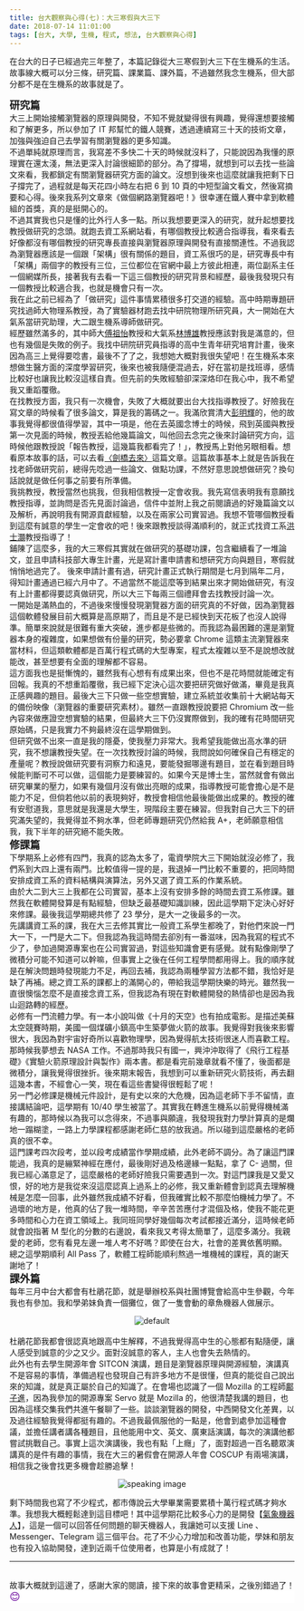 ```yaml
---
title: 台大觀察與心得(七)：大三寒假與大三下
date: 2018-07-14 11:01:00
tags: [台大, 大學, 生機, 程式, 想法, 台大觀察與心得]
---
```


&#x5728;&#x53F0;&#x5927;&#x7684;&#x65E5;&#x5B50;&#x5DF2;&#x7D93;&#x904E;&#x5B8C;&#x4E09;&#x5E74;&#x6574;&#x4E86;&#xFF0C;&#x672C;&#x7BC7;&#x8A18;&#x9304;&#x5F9E;&#x5927;&#x4E09;&#x5BD2;&#x5047;&#x5230;&#x5927;&#x4E09;&#x4E0B;&#x5728;&#x751F;&#x6A5F;&#x7CFB;&#x7684;&#x751F;&#x6D3B;&#x3002;&#x6545;&#x4E8B;&#x7DDA;&#x5927;&#x6982;&#x53EF;&#x4EE5;&#x5206;&#x4E09;&#x689D;&#xFF0C;&#x7814;&#x7A76;&#x7BC7;&#x3001;&#x8AB2;&#x696D;&#x7BC7;&#x3001;&#x8AB2;&#x5916;&#x7BC7;&#xFF0C;&#x4E0D;&#x904E;&#x96D6;&#x7136;&#x6211;&#x5FF5;&#x751F;&#x6A5F;&#x7CFB;&#xFF0C;&#x4F46;&#x5927;&#x90E8;&#x5206;&#x90FD;&#x4E0D;&#x662F;&#x5728;&#x751F;&#x6A5F;&#x7CFB;&#x7684;&#x6545;&#x4E8B;&#x5C31;&#x662F;&#x4E86;&#x3002;
<!-- more --> 
<a name="more"></a>
<span style="font-size: large;"><b>&#x7814;&#x7A76;&#x7BC7;</b></span><br>
&#x5927;&#x4E09;&#x4E0A;&#x958B;&#x59CB;&#x63A5;&#x89F8;&#x700F;&#x89BD;&#x5668;&#x7684;&#x539F;&#x7406;&#x8207;&#x958B;&#x767C;&#xFF0C;&#x4E0D;&#x77E5;&#x4E0D;&#x89BA;&#x5C31;&#x8B8A;&#x5F97;&#x5F88;&#x6709;&#x8208;&#x8DA3;&#xFF0C;&#x89BA;&#x5F97;&#x9084;&#x60F3;&#x8981;&#x63A5;&#x89F8;&#x548C;&#x4E86;&#x89E3;&#x66F4;&#x591A;&#xFF0C;&#x6240;&#x4EE5;&#x53C3;&#x52A0;&#x4E86; IT &#x90A6;&#x5E6B;&#x5FD9;&#x7684;&#x9435;&#x4EBA;&#x7AF6;&#x8CFD;&#xFF0C;&#x900F;&#x904E;&#x9023;&#x7E8C;&#x5BEB;&#x4E09;&#x5341;&#x5929;&#x7684;&#x6280;&#x8853;&#x6587;&#x7AE0;&#xFF0C;&#x52A0;&#x5F37;&#x8207;&#x5F37;&#x8FEB;&#x81EA;&#x5DF1;&#x53BB;&#x5B78;&#x7FD2;&#x6709;&#x95DC;&#x700F;&#x89BD;&#x5668;&#x7684;&#x66F4;&#x591A;&#x77E5;&#x8B58;&#x3002;<br>
&#x4E0D;&#x904E;&#x55AE;&#x7D14;&#x5C31;&#x539F;&#x7406;&#x800C;&#x8A00;&#xFF0C;&#x6211;&#x5BEB;&#x5DEE;&#x4E0D;&#x591A;&#x5FEB;&#x4E8C;&#x5341;&#x5929;&#x7684;&#x6642;&#x5019;&#x5C31;&#x6C92;&#x6599;&#x4E86;&#xFF0C;&#x53EA;&#x80FD;&#x8AAA;&#x56E0;&#x70BA;&#x6211;&#x61C2;&#x7684;&#x539F;&#x7406;&#x5BE6;&#x5728;&#x9084;&#x592A;&#x6DFA;&#xFF0C;&#x7121;&#x6CD5;&#x66F4;&#x6DF1;&#x5165;&#x8A0E;&#x8AD6;&#x5F88;&#x7D30;&#x7BC0;&#x7684;&#x90E8;&#x5206;&#x3002;&#x70BA;&#x4E86;&#x6490;&#x5834;&#xFF0C;&#x5C31;&#x60F3;&#x5230;&#x53EF;&#x4EE5;&#x53BB;&#x627E;&#x4E00;&#x4E9B;&#x8AD6;&#x6587;&#x4F86;&#x770B;&#xFF0C;&#x6211;&#x90FD;&#x9396;&#x5B9A;&#x6709;&#x95DC;&#x700F;&#x89BD;&#x5668;&#x7814;&#x7A76;&#x65B9;&#x9762;&#x7684;&#x8AD6;&#x6587;&#x3002;&#x6C92;&#x60F3;&#x5230;&#x5F8C;&#x4F86;&#x4E5F;&#x9019;&#x9EBC;&#x5C31;&#x8B93;&#x6211;&#x628A;&#x5269;&#x4E0B;&#x65E5;&#x5B50;&#x6490;&#x5B8C;&#x4E86;&#xFF0C;&#x904E;&#x7A0B;&#x5C31;&#x662F;&#x6BCF;&#x5929;&#x82B1;&#x56DB;&#x5C0F;&#x6642;&#x5DE6;&#x53F3;&#x628A; 6 &#x5230; 10 &#x9801;&#x7684;&#x4E2D;&#x77ED;&#x578B;&#x8AD6;&#x6587;&#x770B;&#x6587;&#xFF0C;&#x7136;&#x5F8C;&#x5BEB;&#x6458;&#x8981;&#x548C;&#x5FC3;&#x5F97;&#x3002;&#x5F8C;&#x4F86;&#x6211;&#x7CFB;&#x5217;&#x6587;&#x7AE0;&#x4F86;&#x300A;&#x505A;&#x500B;&#x7DB2;&#x8DEF;&#x700F;&#x89BD;&#x5668;&#x5427;&#xFF01;&#x300B;&#x5F88;&#x5E78;&#x904B;&#x5728;&#x9435;&#x4EBA;&#x8CFD;&#x4E2D;&#x62FF;&#x5230;&#x8EDF;&#x9AD4;&#x7D44;&#x7684;&#x9996;&#x734E;&#xFF0C;&#x771F;&#x7684;&#x662F;&#x633A;&#x958B;&#x5FC3;&#x7684;&#x3002;<br>
&#x4E0D;&#x904E;&#x5176;&#x5BE6;&#x6211;&#x4E5F;&#x53EA;&#x662F;&#x61C2;&#x7684;&#x6BD4;&#x5916;&#x884C;&#x4EBA;&#x591A;&#x4E00;&#x9EDE;&#x3002;&#x6240;&#x4EE5;&#x6211;&#x60F3;&#x8981;&#x66F4;&#x6DF1;&#x5165;&#x7684;&#x7814;&#x7A76;&#xFF0C;&#x5C31;&#x5347;&#x8D77;&#x60F3;&#x8981;&#x627E;&#x6559;&#x6388;&#x505A;&#x7814;&#x7A76;&#x7684;&#x5FF5;&#x982D;&#x3002;&#x5C31;&#x8DD1;&#x53BB;&#x8CC7;&#x5DE5;&#x7CFB;&#x7DB2;&#x7AD9;&#x770B;&#xFF0C;&#x6709;&#x54EA;&#x500B;&#x6559;&#x6388;&#x6BD4;&#x8F03;&#x9069;&#x5408;&#x6307;&#x5C0E;&#x6211;&#xFF0C;&#x770B;&#x4F86;&#x770B;&#x53BB;&#x597D;&#x50CF;&#x90FD;&#x6C92;&#x6709;&#x54EA;&#x500B;&#x6559;&#x6388;&#x7684;&#x7814;&#x7A76;&#x5C08;&#x9577;&#x76F4;&#x63A5;&#x8207;&#x700F;&#x89BD;&#x5668;&#x539F;&#x7406;&#x8207;&#x958B;&#x767C;&#x6709;&#x76F4;&#x63A5;&#x95DC;&#x9023;&#x6027;&#x3002;&#x4E0D;&#x904E;&#x6211;&#x8A8D;&#x70BA;&#x700F;&#x89BD;&#x5668;&#x61C9;&#x8A72;&#x662F;&#x4E00;&#x500B;&#x8DDF;&#x300C;&#x67B6;&#x69CB;&#x300D;&#x5F88;&#x6709;&#x95DC;&#x4FC2;&#x7684;&#x984C;&#x76EE;&#xFF0C;&#x8CC7;&#x5DE5;&#x7CFB;&#x5F88;&#x5DE7;&#x7684;&#x662F;&#xFF0C;&#x7814;&#x7A76;&#x5C08;&#x9577;&#x4E2D;&#x6709;&#x300C;&#x67B6;&#x69CB;&#x300D;&#x5169;&#x500B;&#x5B57;&#x7684;&#x6559;&#x6388;&#x6709;&#x4E09;&#x4F4D;&#xFF0C;&#x4E09;&#x4F4D;&#x90FD;&#x4F4D;&#x5728;&#x5B98;&#x7DB2;&#x4E2D;&#x6700;&#x4E0A;&#x65B9;&#x5F7C;&#x6B64;&#x76F8;&#x9023;&#xFF0C;&#x5169;&#x4F4D;&#x526F;&#x7CFB;&#x4E3B;&#x4EFB;&#x4E00;&#x500B;&#x7DB2;&#x5A92;&#x6240;&#x9577;&#xFF0C;&#x63A5;&#x8457;&#x6211;&#x6709;&#x53BB;&#x770B;&#x4E00;&#x4E0B;&#x9019;&#x4E09;&#x500B;&#x6559;&#x6388;&#x7684;&#x7814;&#x7A76;&#x80CC;&#x666F;&#x548C;&#x7D93;&#x6B77;&#xFF0C;&#x6700;&#x5F8C;&#x6211;&#x767C;&#x73FE;&#x53EA;&#x6709;&#x4E00;&#x500B;&#x6559;&#x6388;&#x6BD4;&#x8F03;&#x9069;&#x5408;&#x6211;&#xFF0C;&#x4E5F;&#x5C31;&#x662F;&#x6A5F;&#x6703;&#x53EA;&#x6709;&#x4E00;&#x6B21;&#x3002;<br>
&#x6211;&#x5728;&#x6B64;&#x4E4B;&#x524D;&#x5DF2;&#x7D93;&#x70BA;&#x4E86;&#x300C;&#x505A;&#x7814;&#x7A76;&#x300D;&#x9019;&#x4EF6;&#x4E8B;&#x60C5;&#x7D2F;&#x7A4D;&#x5F88;&#x591A;&#x6253;&#x4EA4;&#x9053;&#x7684;&#x7D93;&#x9A57;&#x3002;&#x9AD8;&#x4E2D;&#x6642;&#x671F;&#x5C08;&#x984C;&#x7814;&#x7A76;&#x627E;&#x904E;&#x5E2B;&#x5927;&#x7269;&#x7406;&#x7CFB;&#x6559;&#x6388;&#xFF0C;&#x70BA;&#x4E86;&#x5BE6;&#x9A57;&#x5668;&#x6750;&#x8DD1;&#x53BB;&#x627E;&#x4E2D;&#x7814;&#x9662;&#x7269;&#x7406;&#x6240;&#x7814;&#x7A76;&#x54E1;&#xFF0C;&#x5927;&#x4E00;&#x958B;&#x59CB;&#x5728;&#x5927;&#x6C23;&#x7CFB;&#x7576;&#x7814;&#x7A76;&#x52A9;&#x7406;&#xFF0C;&#x5927;&#x4E8C;&#x8DDF;&#x751F;&#x6A5F;&#x7CFB;&#x5C0E;&#x5E2B;&#x505A;&#x7814;&#x7A76;&#x3002;<br>
&#x7D93;&#x6B77;&#x96D6;&#x7136;&#x6EFF;&#x591A;&#x7684;&#xFF0C;&#x5176;&#x4E2D;&#x5E2B;&#x5927;<u>&#x5085;&#x7956;&#x6021;</u>&#x6559;&#x6388;&#x548C;&#x5927;&#x6C23;&#x7CFB;<u>&#x6797;&#x535A;&#x96C4;</u>&#x6559;&#x6388;&#x61C9;&#x8A72;&#x5C0D;&#x6211;&#x662F;&#x6EFF;&#x610F;&#x7684;&#xFF0C;&#x4F46;&#x4E5F;&#x6709;&#x5E7E;&#x500B;&#x662F;&#x5931;&#x6557;&#x7684;&#x4F8B;&#x5B50;&#x3002;&#x6211;&#x627E;&#x4E2D;&#x7814;&#x9662;&#x7814;&#x7A76;&#x54E1;&#x6307;&#x5C0E;&#x7684;&#x9AD8;&#x4E2D;&#x751F;&#x9752;&#x5E74;&#x7814;&#x7A76;&#x57F9;&#x80B2;&#x8A08;&#x756B;&#xFF0C;&#x5F8C;&#x4F86;&#x56E0;&#x70BA;&#x9AD8;&#x4E09;&#x4E0A;&#x89BA;&#x5F97;&#x8981;&#x5538;&#x66F8;&#xFF0C;&#x6700;&#x5F8C;&#x4E0D;&#x4E86;&#x4E86;&#x4E4B;&#xFF0C;&#x6211;&#x60F3;&#x5979;&#x5927;&#x6982;&#x5C0D;&#x6211;&#x5F88;&#x5931;&#x671B;&#x5427;&#xFF01;&#x5728;&#x751F;&#x6A5F;&#x7CFB;&#x672C;&#x4F86;&#x60F3;&#x505A;&#x751F;&#x91AB;&#x65B9;&#x9762;&#x7684;&#x6DF1;&#x5EA6;&#x5B78;&#x7FD2;&#x7814;&#x7A76;&#xFF0C;&#x5F8C;&#x4F86;&#x4E5F;&#x88AB;&#x6211;&#x96A8;&#x4FBF;&#x6DF7;&#x904E;&#x53BB;&#xFF0C;&#x597D;&#x5728;&#x7576;&#x521D;&#x662F;&#x627E;&#x73ED;&#x5C0E;&#xFF0C;&#x611F;&#x60C5;&#x6BD4;&#x8F03;&#x597D;&#x4E5F;&#x8B93;&#x6211;&#x6BD4;&#x8F03;&#x6C92;&#x9019;&#x6A23;&#x81EA;&#x8CAC;&#x3002;&#x4F46;&#x5148;&#x524D;&#x7684;&#x5931;&#x6557;&#x7D93;&#x9A57;&#x537B;&#x6DF1;&#x6DF1;&#x70D9;&#x5370;&#x5728;&#x6211;&#x5FC3;&#x4E2D;&#xFF0C;&#x6211;&#x4E0D;&#x5E0C;&#x671B;&#x6211;&#x53C8;&#x91CD;&#x8E48;&#x8986;&#x5FB9;&#x3002;<br>
&#x5728;&#x627E;&#x6559;&#x6388;&#x65B9;&#x9762;&#xFF0C;&#x6211;&#x53EA;&#x6709;&#x4E00;&#x6B21;&#x6A5F;&#x6703;&#xFF0C;&#x5931;&#x6557;&#x4E86;&#x5927;&#x6982;&#x5C31;&#x8981;&#x51FA;&#x53F0;&#x5927;&#x627E;&#x6307;&#x5C0E;&#x6559;&#x6388;&#x4E86;&#x3002;&#x597D;&#x96AA;&#x6211;&#x5728;&#x5BEB;&#x6587;&#x7AE0;&#x7684;&#x6642;&#x5019;&#x770B;&#x4E86;&#x5F88;&#x591A;&#x8AD6;&#x6587;&#xFF0C;&#x7B97;&#x662F;&#x6211;&#x7684;&#x7C4C;&#x78BC;&#x4E4B;&#x4E00;&#x3002;&#x6211;&#x6EFF;&#x6B23;&#x8CDE;&#x6E05;&#x5927;<u>&#x5F6D;&#x660E;&#x8F1D;</u>&#x7684;&#xFF0C;&#x4ED6;&#x7684;&#x6545;&#x4E8B;&#x6211;&#x89BA;&#x5F97;&#x90FD;&#x5F88;&#x503C;&#x5F97;&#x5B78;&#x7FD2;&#xFF0C;&#x5176;&#x4E2D;&#x4E00;&#x9805;&#x662F;&#xFF0C;&#x4ED6;&#x5728;&#x53BB;&#x82F1;&#x570B;&#x5FF5;&#x535A;&#x58EB;&#x7684;&#x6642;&#x5019;&#xFF0C;&#x98DB;&#x5230;&#x82F1;&#x570B;&#x8207;&#x6559;&#x6388;&#x7B2C;&#x4E00;&#x6B21;&#x898B;&#x9762;&#x7684;&#x6642;&#x5019;&#xFF0C;&#x6559;&#x6388;&#x4E1F;&#x7D66;&#x4ED6;&#x5E7E;&#x7BC7;&#x8AD6;&#x6587;&#xFF0C;&#x53EB;&#x4ED6;&#x56DE;&#x53BB;&#x5FF5;&#x5B8C;&#x4E4B;&#x5F8C;&#x4F86;&#x8A0E;&#x8AD6;&#x7814;&#x7A76;&#x65B9;&#x5411;&#xFF0C;&#x9019;&#x6642;&#x5019;&#x4ED6;&#x8DDF;&#x6559;&#x6388;&#x8AAA;&#x300C;&#x5831;&#x544A;&#x6559;&#x6388;&#xFF0C;&#x9019;&#x5E7E;&#x7BC7;&#x6211;&#x90FD;&#x770B;&#x5B8C;&#x4E86;&#xFF01;&#x300D;&#xFF0C;&#x6559;&#x6388;&#x99AC;&#x4E0A;&#x5C0D;&#x4ED6;&#x53E6;&#x773C;&#x76F8;&#x770B;&#x3002;&#x60F3;&#x770B;&#x539F;&#x672C;&#x6545;&#x4E8B;&#x7684;&#x8A71;&#xFF0C;&#x53EF;&#x4EE5;&#x53BB;&#x770B;<a href="https://mhperng.blogspot.com/2011/07/blog-post_22.html" target="_blank">&#x3008;&#x528D;&#x6A4B;&#x53BB;&#x4F86;&#x3009;</a>&#x9019;&#x7BC7;&#x6587;&#x7AE0;&#x3002;&#x9019;&#x7BC7;&#x6545;&#x4E8B;&#x57FA;&#x672C;&#x4E0A;&#x5C31;&#x662F;&#x544A;&#x8A34;&#x6211;&#x5728;&#x627E;&#x8001;&#x5E2B;&#x505A;&#x7814;&#x7A76;&#x524D;&#xFF0C;&#x7E3D;&#x5F97;&#x5148;&#x5538;&#x904E;&#x4E00;&#x4E9B;&#x8AD6;&#x6587;&#x3001;&#x505A;&#x9EDE;&#x529F;&#x8AB2;&#xFF0C;&#x4E0D;&#x7136;&#x597D;&#x610F;&#x601D;&#x8AAA;&#x60F3;&#x505A;&#x7814;&#x7A76;&#xFF1F;&#x63DB;&#x53E5;&#x8A71;&#x8AAA;&#x5C31;&#x662F;&#x505A;&#x4EFB;&#x4F55;&#x4E8B;&#x4E4B;&#x524D;&#x8981;&#x6709;&#x6240;&#x6E96;&#x5099;&#x3002;<br>
&#x6211;&#x6311;&#x6559;&#x6388;&#xFF0C;&#x6559;&#x6388;&#x7576;&#x7136;&#x4E5F;&#x6311;&#x6211;&#xFF0C;&#x4F46;&#x6211;&#x76F8;&#x4FE1;&#x6559;&#x6388;&#x4E00;&#x5B9A;&#x6703;&#x6536;&#x6211;&#x3002;&#x6211;&#x5148;&#x5BEB;&#x4FE1;&#x8868;&#x660E;&#x6211;&#x6709;&#x610F;&#x9858;&#x627E;&#x6559;&#x6388;&#x6307;&#x5C0E;&#xFF0C;&#x4E26;&#x8A62;&#x554F;&#x662F;&#x5426;&#x5148;&#x898B;&#x9762;&#x8A0E;&#x8AD6;&#x904E;&#xFF0C;&#x4FE1;&#x4EF6;&#x4E2D;&#x4E26;&#x9644;&#x4E0A;&#x6211;&#x4E4B;&#x524D;&#x95B1;&#x8B80;&#x904E;&#x7684;&#x597D;&#x5E7E;&#x7BC7;&#x8AD6;&#x6587;&#x4EE5;&#x53CA;&#x89E3;&#x6790;&#xFF0C;&#x518D;&#x8AAA;&#x660E;&#x6211;&#x6709;&#x958B;&#x6E90;&#x8CA2;&#x737B;&#x7D93;&#x9A57;&#xFF0C;&#x4EE5;&#x53CA;&#x5728;&#x5169;&#x5BB6;&#x516C;&#x53F8;&#x5BE6;&#x7FD2;&#x904E;&#x3002;&#x6211;&#x60F3;&#x4E0D;&#x7BA1;&#x54EA;&#x500B;&#x6559;&#x6388;&#x770B;&#x5230;&#x9019;&#x9EBC;&#x6709;&#x8AA0;&#x610F;&#x7684;&#x5B78;&#x751F;&#x4E00;&#x5B9A;&#x6703;&#x6536;&#x7684;&#x5427;&#xFF01;&#x5F8C;&#x4F86;&#x8DDF;&#x6559;&#x6388;&#x8AC7;&#x5F97;&#x6EFF;&#x9806;&#x5229;&#x7684;&#xFF0C;&#x5C31;&#x6B63;&#x5F0F;&#x627E;&#x8CC7;&#x5DE5;&#x7CFB;<a href="https://www.facebook.com/shihhaohung" target="_blank"><u>&#x6D2A;&#x58EB;&#x705D;</u></a>&#x6559;&#x6388;&#x6307;&#x5C0E;&#x4E86;&#xFF01;<br>
&#x92EA;&#x9673;&#x4E86;&#x9019;&#x9EBC;&#x591A;&#xFF0C;&#x6211;&#x7684;&#x5927;&#x4E09;&#x5BD2;&#x5047;&#x5176;&#x5BE6;&#x5C31;&#x5728;&#x505A;&#x7814;&#x7A76;&#x7684;&#x57FA;&#x790E;&#x529F;&#x8AB2;&#xFF0C;&#x5305;&#x542B;&#x7E7C;&#x7E8C;&#x770B;&#x4E86;&#x4E00;&#x5806;&#x8AD6;&#x6587;&#xFF0C;&#x4E26;&#x4E14;&#x7533;&#x8ACB;&#x79D1;&#x6280;&#x90E8;&#x5927;&#x5C08;&#x751F;&#x8A08;&#x756B;&#xFF0C;&#x5149;&#x662F;&#x5BEB;&#x8A08;&#x756B;&#x7533;&#x8ACB;&#x66F8;&#x548C;&#x60F3;&#x7814;&#x7A76;&#x65B9;&#x5411;&#x8207;&#x984C;&#x76EE;&#xFF0C;&#x5BD2;&#x5047;&#x5C31;&#x6084;&#x6084;&#x5730;&#x904E;&#x5B8C;&#x4E86;&#x3002; &#x5F8C;&#x4F86;&#x7533;&#x8ACB;&#x8A08;&#x756B;&#x6709;&#x904E;&#xFF0C;&#x7814;&#x7A76;&#x8A08;&#x756B;&#x6B63;&#x5F0F;&#x57F7;&#x884C;&#x671F;&#x9593;&#x662F;&#x4E03;&#x6708;&#x5230;&#x9694;&#x5E74;&#x4E8C;&#x6708;&#xFF0C;&#x5F97;&#x77E5;&#x8A08;&#x756B;&#x901A;&#x904E;&#x5DF2;&#x7D93;&#x516D;&#x6708;&#x4E2D;&#x4E86;&#x3002;&#x4E0D;&#x904E;&#x7576;&#x7136;&#x4E0D;&#x80FD;&#x9019;&#x9EBC;&#x7B49;&#x5230;&#x7D50;&#x679C;&#x51FA;&#x4F86;&#x624D;&#x958B;&#x59CB;&#x505A;&#x7814;&#x7A76;&#xFF0C;&#x6709;&#x6C92;&#x6709;&#x4E0A;&#x8A08;&#x756B;&#x90FD;&#x5F97;&#x8981;&#x8A8D;&#x771F;&#x505A;&#x7814;&#x7A76;&#xFF0C;&#x6240;&#x4EE5;&#x5927;&#x4E09;&#x4E0B;&#x6BCF;&#x5169;&#x4E09;&#x500B;&#x79AE;&#x62DC;&#x6703;&#x53BB;&#x627E;&#x6559;&#x6388;&#x8A0E;&#x8AD6;&#x4E00;&#x6B21;&#x3002;<br>
&#x4E00;&#x958B;&#x59CB;&#x662F;&#x6EFF;&#x71B1;&#x8840;&#x7684;&#xFF0C;&#x4E0D;&#x904E;&#x5F8C;&#x4F86;&#x6162;&#x6162;&#x767C;&#x73FE;&#x700F;&#x89BD;&#x5668;&#x65B9;&#x9762;&#x7684;&#x7814;&#x7A76;&#x771F;&#x7684;&#x4E0D;&#x597D;&#x505A;&#xFF0C;&#x56E0;&#x70BA;&#x700F;&#x89BD;&#x5668;&#x9019;&#x500B;&#x8EDF;&#x9AD4;&#x767C;&#x5C55;&#x76EE;&#x524D;&#x5927;&#x6982;&#x7B97;&#x662F;&#x9AD8;&#x539F;&#x671F;&#x4E86;&#xFF0C;&#x800C;&#x4E14;&#x662F;&#x4E0D;&#x662F;&#x5DF2;&#x7D93;&#x5FEB;&#x5230;&#x5929;&#x82B1;&#x677F;&#x4E86;&#x4E5F;&#x6C92;&#x4EBA;&#x8AAA;&#x5F97;&#x6E96;&#x3002;&#x7C21;&#x55AE;&#x4F86;&#x8AAA;&#x5C31;&#x662F;&#x5F88;&#x96E3;&#x6709;&#x91CD;&#x5927;&#x7A81;&#x7834;&#xFF0C;&#x9032;&#x6B65;&#x90FD;&#x662F;&#x4E9B;&#x5FAE;&#x7684;&#x3002;&#x800C;&#x6211;&#x8A8D;&#x70BA;&#x6700;&#x56F0;&#x96E3;&#x7684;&#x9084;&#x662F;&#x700F;&#x89BD;&#x5668;&#x672C;&#x8EAB;&#x7684;&#x8907;&#x96DC;&#x5EA6;&#xFF0C;&#x5982;&#x679C;&#x60F3;&#x505A;&#x6709;&#x4EFD;&#x91CF;&#x7684;&#x7814;&#x7A76;&#xFF0C;&#x52E2;&#x5FC5;&#x8981;&#x62FF; Chrome &#x9019;&#x985E;&#x4E3B;&#x6D41;&#x700F;&#x89BD;&#x5668;&#x4F86;&#x7576;&#x6750;&#x6599;&#xFF0C;&#x4F46;&#x9019;&#x985E;&#x8EDF;&#x9AD4;&#x90FD;&#x662F;&#x767E;&#x842C;&#x884C;&#x7A0B;&#x5F0F;&#x78BC;&#x7684;&#x5927;&#x578B;&#x5C08;&#x6848;&#xFF0C;&#x7A0B;&#x5F0F;&#x592A;&#x8907;&#x96DC;&#x4EE5;&#x81F3;&#x4E0D;&#x662F;&#x8AAA;&#x60F3;&#x6539;&#x5C31;&#x80FD;&#x6539;&#xFF0C;&#x751A;&#x81F3;&#x60F3;&#x8981;&#x6709;&#x5168;&#x9762;&#x7684;&#x7406;&#x89E3;&#x90FD;&#x4E0D;&#x5BB9;&#x6613;&#x3002;<br>
&#x9019;&#x65B9;&#x9762;&#x6211;&#x4E5F;&#x662F;&#x633A;&#x615A;&#x6127;&#x7684;&#xFF0C;&#x96D6;&#x7136;&#x6211;&#x6709;&#x5FC3;&#x60F3;&#x6709;&#x6709;&#x6210;&#x679C;&#x51FA;&#x4F86;&#xFF0C;&#x4F46;&#x4E5F;&#x4E0D;&#x662F;&#x82B1;&#x6642;&#x9593;&#x5C31;&#x80FD;&#x78BA;&#x5B9A;&#x6709;&#x56DE;&#x5831;&#x3002;&#x6211;&#x771F;&#x7684;&#x4E0D;&#x60F3;&#x91CD;&#x8E48;&#x8986;&#x5FB9;&#xFF0C;&#x6211;&#x5DF2;&#x7D93;&#x4E0B;&#x5B9A;&#x6C7A;&#x5FC3;&#x9019;&#x6B21;&#x8981;&#x628A;&#x7814;&#x7A76;&#x505A;&#x597D;&#x505A;&#x6EFF;&#xFF0C;&#x7562;&#x7ADF;&#x662F;&#x6211;&#x771F;&#x6B63;&#x611F;&#x8208;&#x8DA3;&#x7684;&#x984C;&#x76EE;&#x3002;&#x6700;&#x5F8C;&#x5927;&#x4E09;&#x4E0B;&#x53EA;&#x505A;&#x4E00;&#x4E9B;&#x7A7A;&#x60F3;&#x5BE6;&#x9A57;&#xFF0C;&#x5EFA;&#x7ACB;&#x7CFB;&#x7D71;&#x4E26;&#x6536;&#x96C6;&#x524D;&#x5341;&#x5927;&#x7DB2;&#x7AD9;&#x6BCF;&#x5929;&#x7684;&#x5099;&#x4EFD;&#x6620;&#x50CF;&#xFF08;&#x700F;&#x89BD;&#x5668;&#x7684;&#x91CD;&#x8981;&#x7814;&#x7A76;&#x7D20;&#x6750;&#xFF09;&#x3002;&#x96D6;&#x7136;&#x4E00;&#x76F4;&#x8DDF;&#x6559;&#x6388;&#x8AAA;&#x8981;&#x628A; Chromium &#x6539;&#x4E00;&#x4E9B;&#x5167;&#x5BB9;&#x4F86;&#x505A;&#x61C9;&#x8B49;&#x7A7A;&#x60F3;&#x5BE6;&#x9A57;&#x7684;&#x7D50;&#x679C;&#xFF0C;&#x4F46;&#x6700;&#x7D42;&#x5927;&#x4E09;&#x4E0B;&#x4ECD;&#x6C92;&#x5BE6;&#x969B;&#x505A;&#x5230;&#xFF0C;&#x6211;&#x7684;&#x78BA;&#x6709;&#x82B1;&#x6642;&#x9593;&#x7814;&#x7A76;&#x539F;&#x59CB;&#x78BC;&#xFF0C;&#x53EA;&#x662F;&#x6211;&#x5BE6;&#x529B;&#x4E0D;&#x5920;&#x6700;&#x7D42;&#x6C92;&#x5728;&#x9019;&#x5B78;&#x671F;&#x505A;&#x5230;&#x3002;<br>
&#x4F46;&#x7814;&#x7A76;&#x505A;&#x4E0D;&#x51FA;&#x4F86;&#x4E00;&#x76F4;&#x662F;&#x6211;&#x7684;&#x96B1;&#x6182;&#xFF0C;&#x4F7F;&#x6211;&#x58D3;&#x529B;&#x975E;&#x5E38;&#x5927;&#x3002;&#x6211;&#x5E0C;&#x671B;&#x6211;&#x80FD;&#x505A;&#x51FA;&#x9AD8;&#x6C34;&#x6E96;&#x7684;&#x7814;&#x7A76;&#xFF0C;&#x6211;&#x4E0D;&#x60F3;&#x8B93;&#x6559;&#x6388;&#x5931;&#x671B;&#x3002;&#x5728;&#x4E00;&#x6B21;&#x627E;&#x6559;&#x6388;&#x8A0E;&#x8AD6;&#x7684;&#x6642;&#x5019;&#xFF0C;&#x6211;&#x554F;&#x8AAA;&#x5982;&#x4F55;&#x78BA;&#x4FDD;&#x81EA;&#x5DF1;&#x6709;&#x7A69;&#x5B9A;&#x7684;&#x7522;&#x91CF;&#x5462;&#xFF1F;&#x6559;&#x6388;&#x8AAA;&#x505A;&#x7814;&#x7A76;&#x8981;&#x6709;&#x6D1E;&#x5BDF;&#x529B;&#x548C;&#x9060;&#x898B;&#xFF0C;&#x8981;&#x80FD;&#x767C;&#x6398;&#x54EA;&#x908A;&#x6709;&#x984C;&#x76EE;&#xFF0C;&#x4E26;&#x5728;&#x770B;&#x5230;&#x984C;&#x76EE;&#x6642;&#x5019;&#x80FD;&#x5224;&#x65B7;&#x53EF;&#x4E0D;&#x53EF;&#x4EE5;&#x505A;&#xFF0C;&#x9019;&#x500B;&#x80FD;&#x529B;&#x662F;&#x8981;&#x7DF4;&#x7FD2;&#x7684;&#x3002;&#x5982;&#x679C;&#x4ECA;&#x5929;&#x662F;&#x535A;&#x58EB;&#x751F;&#xFF0C;&#x7576;&#x7136;&#x5C31;&#x6703;&#x6709;&#x505A;&#x51FA;&#x7814;&#x7A76;&#x7562;&#x696D;&#x7684;&#x58D3;&#x529B;&#xFF0C;&#x5982;&#x679C;&#x6709;&#x5E7E;&#x500B;&#x6708;&#x6C92;&#x6709;&#x505A;&#x51FA;&#x4EAE;&#x773C;&#x7684;&#x6210;&#x679C;&#xFF0C;&#x6307;&#x5C0E;&#x6559;&#x6388;&#x53EF;&#x80FD;&#x6703;&#x64D4;&#x5FC3;&#x662F;&#x4E0D;&#x662F;&#x80FD;&#x529B;&#x4E0D;&#x8DB3;&#xFF0C;&#x4F46;&#x5018;&#x82E5;&#x4ED6;&#x4EE5;&#x524D;&#x7684;&#x8868;&#x73FE;&#x5920;&#x597D;&#xFF0C;&#x6559;&#x6388;&#x6703;&#x76F8;&#x4FE1;&#x4ED6;&#x6700;&#x5F8C;&#x80FD;&#x505A;&#x51FA;&#x6210;&#x679C;&#x7684;&#x3002;&#x6559;&#x6388;&#x7684;&#x78BA;&#x6709;&#x5B89;&#x6170;&#x9053;&#x6211;&#xFF0C;&#x610F;&#x601D;&#x5C31;&#x662F;&#x6211;&#x9084;&#x662F;&#x5927;&#x5B78;&#x751F;&#xFF0C;&#x73FE;&#x968E;&#x6BB5;&#x4E3B;&#x8981;&#x5728;&#x7DF4;&#x7FD2;&#x3002;&#x4F46;&#x6211;&#x5C0D;&#x81EA;&#x5DF1;&#x5927;&#x4E09;&#x4E0B;&#x7684;&#x7814;&#x7A76;&#x6EFF;&#x5931;&#x671B;&#x7684;&#xFF0C;&#x6211;&#x89BA;&#x5F97;&#x4E26;&#x4E0D;&#x5920;&#x6C34;&#x6E96;&#xFF0C;&#x4F46;&#x8001;&#x5E2B;&#x5C08;&#x984C;&#x7814;&#x7A76;&#x4ECD;&#x7136;&#x7D66;&#x6211; A+&#xFF0C;&#x8001;&#x5E2B;&#x9858;&#x610F;&#x76F8;&#x4FE1;&#x6211;&#xFF0C;&#x6211;&#x4E0B;&#x534A;&#x5E74;&#x7684;&#x7814;&#x7A76;&#x7D55;&#x4E0D;&#x80FD;&#x5931;&#x6557;&#x3002;<br>
<span style="font-size: large;"><b>&#x4FEE;&#x8AB2;&#x7BC7;</b></span><br>
&#x4E0B;&#x5B78;&#x671F;&#x7CFB;&#x4E0A;&#x5FC5;&#x4FEE;&#x6709;&#x56DB;&#x9580;&#xFF0C;&#x6211;&#x771F;&#x7684;&#x8A8D;&#x70BA;&#x592A;&#x591A;&#x4E86;&#xFF0C;&#x96FB;&#x8CC7;&#x5B78;&#x9662;&#x5927;&#x4E09;&#x4E0B;&#x958B;&#x59CB;&#x5C31;&#x6C92;&#x5FC5;&#x4FEE;&#x4E86;&#xFF0C;&#x6211;&#x5011;&#x7CFB;&#x5230;&#x5927;&#x56DB;&#x4E0A;&#x9084;&#x6709;&#x5169;&#x9580;&#x3002;&#x6BD4;&#x8F03;&#x503C;&#x5F97;&#x4E00;&#x63D0;&#x7684;&#x662F;&#xFF0C;&#x6211;&#x9000;&#x6389;&#x4E00;&#x9580;&#x6BD4;&#x8F03;&#x4E0D;&#x91CD;&#x8981;&#x7684;&#xFF0C;&#x628A;&#x540C;&#x6642;&#x9593;&#x5B89;&#x6392;&#x6210;&#x8CC7;&#x5DE5;&#x7CFB;&#x7684;&#x8CC7;&#x6599;&#x7D50;&#x69CB;&#x8207;&#x6F14;&#x7B97;&#x6CD5;&#xFF0C;&#x53E6;&#x5916;&#x53C8;&#x9078;&#x4E86;&#x8CC7;&#x5DE5;&#x7CFB;&#x7684;&#x4F5C;&#x696D;&#x7CFB;&#x7D71;&#x3002;<br>
&#x7531;&#x65BC;&#x5927;&#x4E8C;&#x5230;&#x5927;&#x4E09;&#x4E0A;&#x6211;&#x90FD;&#x5728;&#x516C;&#x53F8;&#x5BE6;&#x7FD2;&#xFF0C;&#x57FA;&#x672C;&#x4E0A;&#x6C92;&#x6709;&#x5B89;&#x6392;&#x591A;&#x9918;&#x7684;&#x6642;&#x9593;&#x53BB;&#x8CC7;&#x5DE5;&#x7CFB;&#x4FEE;&#x8AB2;&#x3002;&#x96D6;&#x7136;&#x6211;&#x5728;&#x8EDF;&#x9AD4;&#x958B;&#x767C;&#x7B97;&#x662F;&#x6709;&#x9EDE;&#x7D93;&#x9A57;&#xFF0C;&#x4F46;&#x7F3A;&#x4E4F;&#x6700;&#x57FA;&#x790E;&#x77E5;&#x8B58;&#x8A13;&#x7DF4;&#xFF0C;&#x56E0;&#x6B64;&#x9019;&#x5B78;&#x671F;&#x4E0B;&#x5B9A;&#x6C7A;&#x5FC3;&#x597D;&#x597D;&#x4F86;&#x4FEE;&#x8AB2;&#x3002;&#x6700;&#x5F8C;&#x6211;&#x9019;&#x5B78;&#x671F;&#x7E3D;&#x5171;&#x4FEE;&#x4E86; 23 &#x5B78;&#x5206;&#xFF0C;&#x662F;&#x5927;&#x4E00;&#x4E4B;&#x5F8C;&#x6700;&#x591A;&#x7684;&#x4E00;&#x6B21;&#x3002;<br>
&#x5148;&#x8B1B;&#x8B1B;&#x8CC7;&#x5DE5;&#x7CFB;&#x7684;&#x8AB2;&#xFF0C;&#x6211;&#x5728;&#x5927;&#x4E09;&#x53BB;&#x4FEE;&#x5176;&#x5BE6;&#x6BD4;&#x4E00;&#x822C;&#x8CC7;&#x5DE5;&#x7CFB;&#x5B78;&#x751F;&#x90FD;&#x665A;&#x4E86;&#xFF0C;&#x5C0D;&#x4ED6;&#x5011;&#x4F86;&#x8AAA;&#x4E00;&#x9580;&#x5927;&#x4E00;&#x4E0B;&#xFF0C;&#x4E00;&#x9580;&#x662F;&#x5927;&#x4E8C;&#x4E0B;&#x3002;&#x4F46;&#x6211;&#x8A8D;&#x70BA;&#x6211;&#x9019;&#x6642;&#x9593;&#x53BB;&#x537B;&#x5225;&#x6709;&#x4E00;&#x756A;&#x6ECB;&#x5473;&#xFF0C;&#x56E0;&#x70BA;&#x6211;&#x5BEB;&#x7684;&#x7A0B;&#x5F0F;&#x4E0D;&#x5C11;&#x4E86;&#xFF0C;&#x53C3;&#x52A0;&#x904E;&#x958B;&#x6E90;&#x5C08;&#x6848;&#x4E5F;&#x5728;&#x516C;&#x53F8;&#x5BE6;&#x7FD2;&#x904E;&#xFF0C;&#x5C0D;&#x9019;&#x4E9B;&#x77E5;&#x8B58;&#x6703;&#x66F4;&#x6709;&#x611F;&#x89BA;&#x3002;&#x5C31;&#x6709;&#x9EDE;&#x50CF;&#x525B;&#x5B78;&#x4E86;&#x5FAE;&#x7A4D;&#x5206;&#x53EF;&#x80FD;&#x4E0D;&#x77E5;&#x9053;&#x53EF;&#x4EE5;&#x5E79;&#x561B;&#xFF0C;&#x4F46;&#x4E8B;&#x5BE6;&#x4E0A;&#x4E4B;&#x5F8C;&#x5728;&#x4EFB;&#x4F55;&#x5DE5;&#x7A0B;&#x5B78;&#x554F;&#x90FD;&#x7528;&#x5F97;&#x4E0A;&#x3002;&#x6211;&#x7684;&#x9806;&#x5E8F;&#x5C31;&#x662F;&#x5728;&#x89E3;&#x6C7A;&#x554F;&#x984C;&#x6642;&#x767C;&#x73FE;&#x80FD;&#x529B;&#x4E0D;&#x8DB3;&#xFF0C;&#x518D;&#x56DE;&#x53BB;&#x88DC;&#xFF0C;&#x6211;&#x8A8D;&#x70BA;&#x5169;&#x7A2E;&#x5B78;&#x7FD2;&#x65B9;&#x6CD5;&#x90FD;&#x4E0D;&#x932F;&#xFF0C;&#x6211;&#x6070;&#x597D;&#x662F;&#x7F3A;&#x4E86;&#x518D;&#x88DC;&#x3002;&#x7E3D;&#x4E4B;&#x8CC7;&#x5DE5;&#x7CFB;&#x7684;&#x8AB2;&#x90FD;&#x4E0A;&#x7684;&#x6EFF;&#x958B;&#x5FC3;&#x7684;&#xFF0C;&#x5E36;&#x7D66;&#x6211;&#x9019;&#x5B78;&#x671F;&#x5FEB;&#x6A02;&#x7684;&#x6642;&#x5149;&#x3002;&#x96D6;&#x7136;&#x6211;&#x4E00;&#x76F4;&#x5F88;&#x61CA;&#x60F1;&#x600E;&#x9EBC;&#x4E0D;&#x662F;&#x76F4;&#x63A5;&#x5FF5;&#x8CC7;&#x5DE5;&#x7CFB;&#xFF0C;&#x4F46;&#x6211;&#x8A8D;&#x70BA;&#x6709;&#x73FE;&#x5728;&#x5C0D;&#x8EDF;&#x9AD4;&#x958B;&#x767C;&#x7684;&#x71B1;&#x60C5;&#x537B;&#x4E5F;&#x662F;&#x56E0;&#x70BA;&#x6211;&#x5C71;&#x8FF4;&#x8DEF;&#x8F49;&#x7684;&#x7D93;&#x6B77;&#x3002;<br>
&#x5FC5;&#x4FEE;&#x6709;&#x4E00;&#x9580;&#x6D41;&#x9AD4;&#x529B;&#x5B78;&#x3002;&#x6709;&#x4E00;&#x672C;&#x5C0F;&#x8AAA;&#x53EB;&#x505A;&#x300A;&#x5341;&#x6708;&#x7684;&#x5929;&#x7A7A;&#x300B;&#x4E5F;&#x6709;&#x62CD;&#x6210;&#x96FB;&#x5F71;&#x3002;&#x662F;&#x63CF;&#x8FF0;&#x7F8E;&#x8607;&#x592A;&#x7A7A;&#x7AF6;&#x8CFD;&#x6642;&#x671F;&#xFF0C;&#x7F8E;&#x570B;&#x4E00;&#x500B;&#x7164;&#x7926;&#x5C0F;&#x93AE;&#x9AD8;&#x4E2D;&#x751F;&#x7BC9;&#x5922;&#x505A;&#x706B;&#x7BAD;&#x7684;&#x6545;&#x4E8B;&#x3002;&#x6211;&#x89BA;&#x5F97;&#x5C0D;&#x6211;&#x5F8C;&#x4F86;&#x5F71;&#x97FF;&#x5F88;&#x5927;&#xFF0C;&#x6211;&#x56E0;&#x70BA;&#x5C0D;&#x5B87;&#x5B99;&#x597D;&#x5947;&#x6240;&#x4EE5;&#x559C;&#x6B61;&#x7269;&#x7406;&#x5B78;&#xFF0C;&#x56E0;&#x70BA;&#x89BA;&#x5F97;&#x822A;&#x592A;&#x6280;&#x8853;&#x5F88;&#x8FF7;&#x4EBA;&#x800C;&#x559C;&#x6B61;&#x5DE5;&#x7A0B;&#x3002;&#x90A3;&#x6642;&#x5019;&#x6211;&#x5922;&#x60F3;&#x53BB; NASA &#x5DE5;&#x4F5C;&#x3002;&#x4E0D;&#x904E;&#x90A3;&#x6642;&#x6211;&#x53EA;&#x6709;&#x570B;&#x4E00;&#xFF0C;&#x8208;&#x6C96;&#x6C96;&#x53D6;&#x5F97;&#x4E86;&#x300A;&#x98DB;&#x884C;&#x5DE5;&#x7A0B;&#x57FA;&#x790E;&#x300B;&#x300A;&#x5BE6;&#x9A57;&#x706B;&#x7BAD;&#x539F;&#x7406;&#x8A2D;&#x8A08;&#x8207;&#x88FD;&#x4F5C;&#x300B;&#x5169;&#x672C;&#x66F8;&#x3002;&#x90FD;&#x662F;&#x770B;&#x5B8C;&#x524D;&#x5E7E;&#x7AE0;&#x5C31;&#x770B;&#x4E0D;&#x61C2;&#x4E86;&#xFF0C;&#x5F8C;&#x9762;&#x90FD;&#x662F;&#x5FAE;&#x7A4D;&#x5206;&#xFF0C;&#x8B93;&#x6211;&#x89BA;&#x5F97;&#x5F88;&#x632B;&#x6298;&#x3002;&#x5F8C;&#x4F86;&#x671F;&#x672B;&#x5831;&#x544A;&#xFF0C;&#x6211;&#x60F3;&#x5230;&#x53EF;&#x4EE5;&#x91CD;&#x65B0;&#x7814;&#x7A76;&#x706B;&#x7BAD;&#x6280;&#x8853;&#xFF0C;&#x518D;&#x53BB;&#x7FFB;&#x9019;&#x5E7E;&#x672C;&#x66F8;&#xFF0C;&#x4E0D;&#x7D93;&#x6703;&#x5FC3;&#x4E00;&#x7B11;&#xFF0C;&#x73FE;&#x5728;&#x770B;&#x9019;&#x4E9B;&#x66F8;&#x8B8A;&#x5F97;&#x5F88;&#x8F15;&#x9B06;&#x4E86;&#x5462;&#xFF01;<br>
&#x53E6;&#x4E00;&#x9580;&#x5FC5;&#x4FEE;&#x8AB2;&#x662F;&#x6A5F;&#x68B0;&#x5143;&#x4EF6;&#x8A2D;&#x8A08;&#xFF0C;&#x662F;&#x6709;&#x53F2;&#x4EE5;&#x4F86;&#x7684;&#x5927;&#x5371;&#x6A5F;&#xFF0C;&#x56E0;&#x70BA;&#x9019;&#x8001;&#x5E2B;&#x4E0B;&#x624B;&#x4E0D;&#x7559;&#x60C5;&#xFF0C;&#x76F4;&#x63A5;&#x8B1B;&#x7D50;&#x8AD6;&#x5427;&#xFF0C;&#x9019;&#x5B78;&#x671F;&#x6709; 10/40 &#x5B78;&#x751F;&#x88AB;&#x7576;&#x4E86;&#x3002;&#x5176;&#x5BE6;&#x6211;&#x5728;&#x8F49;&#x9032;&#x751F;&#x6A5F;&#x7CFB;&#x4EE5;&#x524D;&#x89BA;&#x5F97;&#x6A5F;&#x68B0;&#x6EFF;&#x6709;&#x8DA3;&#x7684;&#xFF0C;&#x90A3;&#x6642;&#x5019;&#x4EE5;&#x70BA;&#x6211;&#x53EF;&#x4EE5;&#x5FF5;&#x5F97;&#x4F86;&#xFF0C;&#x4E0D;&#x904E;&#x4E8B;&#x8207;&#x9858;&#x9055;&#xFF0C;&#x6211;&#x767C;&#x73FE;&#x6211;&#x5C0D;&#x529B;&#x5B78;&#x8A08;&#x7B97;&#x771F;&#x7684;&#x662F;&#x721B;&#x5730;&#x4E00;&#x8E4B;&#x7CCA;&#x5857;&#xFF0C;&#x4E00;&#x8DEF;&#x4E0A;&#x529B;&#x5B78;&#x8AB2;&#x7A0B;&#x90FD;&#x611F;&#x8B1D;&#x8001;&#x5E2B;&#x4EC1;&#x6148;&#x7684;&#x653E;&#x6211;&#x904E;&#x3002;&#x6240;&#x4EE5;&#x78B0;&#x5230;&#x9019;&#x9EBC;&#x56B4;&#x683C;&#x7684;&#x8001;&#x5E2B;&#x771F;&#x7684;&#x5F88;&#x4E0D;&#x5E78;&#x3002;<br>
&#x9019;&#x9580;&#x8AB2;&#x8003;&#x56DB;&#x6B21;&#x6BB5;&#x8003;&#xFF0C;&#x4E26;&#x4EE5;&#x6BB5;&#x8003;&#x6210;&#x7E3E;&#x7576;&#x4F5C;&#x5B78;&#x671F;&#x6210;&#x7E3E;&#xFF0C;&#x6B64;&#x5916;&#x8001;&#x5E2B;&#x4E0D;&#x8ABF;&#x5206;&#x3002;&#x70BA;&#x4E86;&#x8B93;&#x9019;&#x9580;&#x8AB2;&#x80FD;&#x904E;&#xFF0C;&#x6211;&#x771F;&#x7684;&#x662F;&#x7E43;&#x7DCA;&#x795E;&#x7D93;&#x5728;&#x61C9;&#x4ED8;&#xFF0C;&#x6700;&#x5F8C;&#x525B;&#x597D;&#x904E;&#x53CA;&#x683C;&#x908A;&#x7DE3;&#x4E00;&#x9EDE;&#x9EDE;&#xFF0C;&#x62FF;&#x4E86; C- &#x904E;&#x95DC;&#xFF0C;&#x4F46;&#x6211;&#x5DF2;&#x7D93;&#x5FC3;&#x6EFF;&#x610F;&#x8DB3;&#x4E86;&#xFF0C;&#x9019;&#x9EBC;&#x56B4;&#x683C;&#x7684;&#x8001;&#x5E2B;&#x597D;&#x96AA;&#x6211;&#x53EA;&#x9700;&#x8981;&#x9047;&#x5230;&#x4E00;&#x6B21;&#x3002;&#x5C0D;&#x9019;&#x9580;&#x8AB2;&#x6211;&#x662F;&#x53C8;&#x611B;&#x53C8;&#x6068;&#xFF0C;&#x597D;&#x7684;&#x5730;&#x65B9;&#x662F;&#x6211;&#x5F9E;&#x4F86;&#x6C92;&#x9019;&#x9EBC;&#x8A8D;&#x771F;&#x4E0A;&#x904E;&#x7CFB;&#x4E0A;&#x7684;&#x5FC5;&#x4FEE;&#xFF0C;&#x6211;&#x53C8;&#x91CD;&#x65B0;&#x9AD4;&#x6703;&#x5230;&#x8A8D;&#x771F;&#x53BB;&#x7406;&#x89E3;&#x6A5F;&#x68B0;&#x662F;&#x600E;&#x9EBC;&#x4E00;&#x56DE;&#x4E8B;&#xFF0C;&#x6B64;&#x5916;&#x96D6;&#x7136;&#x6211;&#x6210;&#x7E3E;&#x4E0D;&#x597D;&#x770B;&#xFF0C;&#x4F46;&#x6211;&#x78BA;&#x5BE6;&#x6BD4;&#x8F03;&#x4E0D;&#x90A3;&#x9EBC;&#x6015;&#x6A5F;&#x68B0;&#x529B;&#x5B78;&#x4E86;&#x3002;&#x4E0D;&#x904E;&#x58DE;&#x7684;&#x5730;&#x65B9;&#x662F;&#xFF0C;&#x4ED6;&#x771F;&#x7684;&#x4F54;&#x4E86;&#x6211;&#x4E00;&#x5806;&#x6642;&#x9593;&#xFF0C;&#x8F9B;&#x8F9B;&#x82E6;&#x82E6;&#x61C9;&#x4ED8;&#x624D;&#x6DF7;&#x500B;&#x53CA;&#x683C;&#xFF0C;&#x4F7F;&#x6211;&#x4E0D;&#x80FD;&#x82B1;&#x66F4;&#x591A;&#x6642;&#x9593;&#x548C;&#x5FC3;&#x529B;&#x5728;&#x8CC7;&#x5DE5;&#x9818;&#x57DF;&#x4E0A;&#x3002;&#x6211;&#x540C;&#x73ED;&#x540C;&#x5B78;&#x597D;&#x5E7E;&#x500B;&#x6BCF;&#x6B21;&#x8003;&#x8A66;&#x90FD;&#x63A5;&#x8FD1;&#x6EFF;&#x5206;&#xFF0C;&#x9019;&#x6642;&#x5019;&#x8001;&#x5E2B;&#x5C31;&#x6703;&#x8AAA;&#x6307;&#x8457; M &#x578B;&#x5316;&#x7684;&#x5206;&#x6578;&#x7684;&#x53F3;&#x908A;&#x8AAA;&#xFF0C;&#x770B;&#x4F86;&#x6211;&#x53C8;&#x8003;&#x5F97;&#x592A;&#x7C21;&#x55AE;&#x4E86;&#xFF0C;&#x9019;&#x9EBC;&#x591A;&#x6EFF;&#x5206;&#x3002;&#x6211;&#x89AA;&#x611B;&#x7684;&#x8001;&#x5E2B;&#xFF0C;&#x60A8;&#x6709;&#x770B;&#x898B;&#x5DE6;&#x908A;&#x4E00;&#x5806;&#x4EBA;&#x8003;&#x4E0D;&#x597D;&#x55CE;&#xFF1F;&#x5373;&#x4F7F;&#x5728;&#x53F0;&#x5927;&#xFF0C;&#x793E;&#x6703;&#x7684;&#x5DEE;&#x7570;&#x4F9D;&#x820A;&#x660E;&#x986F;&#x3002;<br>
&#x7E3D;&#x4E4B;&#x9019;&#x5B78;&#x671F;&#x9806;&#x5229; All Pass &#x4E86;&#xFF0C;&#x8EDF;&#x9AD4;&#x5DE5;&#x7A0B;&#x5E2B;&#x80FD;&#x9806;&#x5229;&#x71AC;&#x904E;&#x4E00;&#x5806;&#x6A5F;&#x68B0;&#x7684;&#x8AB2;&#x7A0B;&#xFF0C;&#x771F;&#x7684;&#x8B1D;&#x5929;&#x8B1D;&#x5730;&#x4E86;&#xFF01;<br>
<span style="font-size: large;"><b>&#x8AB2;&#x5916;&#x7BC7;</b></span><br>
&#x6BCF;&#x5E74;&#x4E09;&#x6708;&#x4E2D;&#x53F0;&#x5927;&#x90FD;&#x6703;&#x6709;&#x675C;&#x9D51;&#x82B1;&#x7BC0;&#xFF0C;&#x5C31;&#x662F;&#x8209;&#x8FA6;&#x6821;&#x7CFB;&#x8207;&#x793E;&#x5718;&#x535A;&#x89BD;&#x6703;&#x7D66;&#x9AD8;&#x4E2D;&#x751F;&#x53C3;&#x89C0;&#xFF0C;&#x4ECA;&#x5E74;&#x6211;&#x4E5F;&#x6709;&#x53C3;&#x52A0;&#x3002;&#x6211;&#x548C;&#x5B78;&#x5F1F;&#x59B9;&#x8CA0;&#x8CAC;&#x4E00;&#x500B;&#x6524;&#x4F4D;&#xFF0C;&#x505A;&#x4E86;&#x4E00;&#x96BB;&#x6703;&#x52D5;&#x7684;&#x7AE0;&#x9B5A;&#x6A5F;&#x5668;&#x4EBA;&#x505A;&#x5C55;&#x793A;&#x3002;<br>
<div align="center">
<img alt="default" src="https://user-images.githubusercontent.com/18013815/42726705-7499b5d6-87cb-11e8-8ddb-ee6a7517a5b3.png" style="max-width: 60%;"></div>
<br>
&#x675C;&#x9D51;&#x82B1;&#x7BC0;&#x6211;&#x90FD;&#x6703;&#x5F88;&#x8A8D;&#x771F;&#x5730;&#x8DDF;&#x9AD8;&#x4E2D;&#x751F;&#x89E3;&#x91CB;&#xFF0C;&#x4E0D;&#x904E;&#x6211;&#x89BA;&#x5F97;&#x9AD8;&#x4E2D;&#x751F;&#x7684;&#x5FC3;&#x614B;&#x90FD;&#x6709;&#x9EDE;&#x96A8;&#x4FBF;&#xFF0C;&#x8B93;&#x4EBA;&#x611F;&#x53D7;&#x5230;&#x8AA0;&#x610F;&#x7684;&#x5C11;&#x4E4B;&#x53C8;&#x5C11;&#x3002;&#x9762;&#x5C0D;&#x6C92;&#x8AA0;&#x610F;&#x7684;&#x5BA2;&#x4EBA;&#xFF0C;&#x4E3B;&#x4EBA;&#x4E5F;&#x6703;&#x5931;&#x53BB;&#x71B1;&#x60C5;&#x7684;&#x3002;<br>
&#x6B64;&#x5916;&#x4E5F;&#x6709;&#x53BB;&#x5B78;&#x751F;&#x958B;&#x6E90;&#x5E74;&#x6703; SITCON &#x6F14;&#x8B1B;&#xFF0C;&#x984C;&#x76EE;&#x662F;&#x700F;&#x89BD;&#x5668;&#x539F;&#x7406;&#x8207;&#x958B;&#x6E90;&#x7D93;&#x9A57;&#xFF0C;&#x6F14;&#x8B1B;&#x771F;&#x4E0D;&#x662F;&#x5BB9;&#x6613;&#x7684;&#x4E8B;&#x60C5;&#xFF0C;&#x6E96;&#x5099;&#x904E;&#x7A0B;&#x4E5F;&#x767C;&#x73FE;&#x81EA;&#x5DF1;&#x6709;&#x8A31;&#x591A;&#x5730;&#x65B9;&#x4E0D;&#x662F;&#x5F88;&#x61C2;&#xFF0C;&#x4F46;&#x771F;&#x7684;&#x80FD;&#x5F9E;&#x81EA;&#x5DF1;&#x8AAA;&#x51FA;&#x4F86;&#x7684;&#x77E5;&#x8B58;&#xFF0C;&#x5C31;&#x662F;&#x771F;&#x6B63;&#x5C6C;&#x65BC;&#x81EA;&#x5DF1;&#x7684;&#x77E5;&#x8B58;&#x4E86;&#x3002;&#x5728;&#x6703;&#x5834;&#x4E5F;&#x8A8D;&#x8B58;&#x4E86;&#x4E00;&#x500B; Mozilla &#x7684;&#x5DE5;&#x7A0B;&#x5E2B;<a aria-describedby="js_9l" class="titlebarText" data-ft="{&quot;tn&quot;:&quot;C&quot;}" data-hover="tooltip" data-hovercard data-tooltip-content="&#x913A;&#x5B50;&#x9032;" data-tooltip-position="above" href="https://www.facebook.com/garykwong888" id="js_6vm">&#x913A;&#x5B50;&#x9032;</a>&#xFF0C;&#x56E0;&#x70BA;&#x6211;&#x53C3;&#x52A0;&#x7684;&#x958B;&#x6E90;&#x5C08;&#x6848; Servo &#x5C31;&#x662F; Mozilla &#x7684;&#xFF0C;&#x4ED6;&#x5F88;&#x6E05;&#x695A;&#x6211;&#x8B1B;&#x7684;&#x984C;&#x76EE;&#xFF0C;&#x4E5F;&#x56E0;&#x70BA;&#x9019;&#x6A23;&#x4EA4;&#x96C6;&#x6211;&#x5011;&#x5171;&#x9032;&#x5348;&#x9910;&#x804A;&#x4E86;&#x4E00;&#x4E9B;&#x3002;&#x8AC7;&#x8AC7;&#x700F;&#x89BD;&#x5668;&#x7684;&#x958B;&#x767C;&#xFF0C;&#x4E2D;&#x897F;&#x958B;&#x767C;&#x6587;&#x5316;&#x5DEE;&#x7570;&#xFF0C;&#x4EE5;&#x53CA;&#x904E;&#x5F80;&#x7D93;&#x9A57;&#x6211;&#x89BA;&#x5F97;&#x90FD;&#x633A;&#x6709;&#x8DA3;&#x7684;&#x3002;&#x4E0D;&#x904E;&#x6211;&#x6700;&#x4F69;&#x670D;&#x4ED6;&#x7684;&#x4E00;&#x9EDE;&#x662F;&#xFF0C;&#x4ED6;&#x6703;&#x5230;&#x8655;&#x53C3;&#x52A0;&#x9019;&#x7A2E;&#x6703;&#x8B70;&#xFF0C;&#x4E26;&#x64D4;&#x4EFB;&#x8B1B;&#x8005;&#x8B1B;&#x5404;&#x7A2E;&#x984C;&#x76EE;&#xFF0C;&#x4E14;&#x4ED6;&#x80FD;&#x7528;&#x4E2D;&#x6587;&#x3001;&#x82F1;&#x6587;&#x3001;&#x5EE3;&#x6771;&#x8A71;&#x6F14;&#x8B1B;&#xFF0C;&#x6BCF;&#x6B21;&#x7684;&#x6F14;&#x8B1B;&#x4ED6;&#x90FD;&#x5617;&#x8A66;&#x6311;&#x6230;&#x81EA;&#x5DF1;&#x3002;&#x4E8B;&#x5BE6;&#x4E0A;&#x9019;&#x6B21;&#x6F14;&#x8B1B;&#x5F8C;&#xFF0C;&#x6211;&#x4E5F;&#x6709;&#x9EDE;&#x300C;&#x4E0A;&#x766E;&#x300D;&#x4E86;&#xFF0C;&#x9762;&#x5C0D;&#x8D85;&#x904E;&#x4E00;&#x767E;&#x540D;&#x807D;&#x773E;&#x6F14;&#x8B1B;&#x771F;&#x7684;&#x662F;&#x4EF6;&#x6709;&#x8DA3;&#x7684;&#x4E8B;&#x60C5;&#xFF0C;&#x6211;&#x5728;&#x5927;&#x4E09;&#x7684;&#x6691;&#x5047;&#x6703;&#x5728;&#x958B;&#x6E90;&#x4EBA;&#x5E74;&#x6703; COSCUP &#x6709;&#x5169;&#x5834;&#x6F14;&#x8B1B;&#xFF0C;&#x76F8;&#x4FE1;&#x6211;&#x4E4B;&#x5F8C;&#x6703;&#x627E;&#x66F4;&#x591A;&#x6A5F;&#x6703;&#x8D81;&#x52DD;&#x8FFD;&#x64CA;&#xFF01;
<div align="center">

![speaking image](https://user-images.githubusercontent.com/18013815/72507845-a6e13300-387f-11ea-98a2-a2a1756a24b3.jpg)
</div>


&#x5269;&#x4E0B;&#x6642;&#x9593;&#x6211;&#x4E5F;&#x5BEB;&#x4E86;&#x4E0D;&#x5C11;&#x7A0B;&#x5F0F;&#xFF0C;&#x90FD;&#x5E02;&#x50B3;&#x8AAA;&#x4E91;&#x5927;&#x5B78;&#x7562;&#x696D;&#x9700;&#x8981;&#x7D2F;&#x7A4D;&#x5341;&#x842C;&#x884C;&#x7A0B;&#x5F0F;&#x78BC;&#x624D;&#x5920;&#x6C34;&#x6E96;&#x3002;&#x6211;&#x60F3;&#x6211;&#x5927;&#x6982;&#x8F15;&#x9B06;&#x9054;&#x5230;&#x9019;&#x76EE;&#x6A19;&#x5427;&#xFF01;&#x5176;&#x4E2D;&#x9019;&#x5B78;&#x671F;&#x82B1;&#x6BD4;&#x8F03;&#x591A;&#x5FC3;&#x529B;&#x7684;&#x662F;&#x958B;&#x767C;&#x3010;<a href="https://github.com/weather-bot/weather-bot" target="_blank">&#x6C23;&#x8C61;&#x6A5F;&#x5668;&#x4EBA;</a>&#x3011;&#xFF0C;&#x9019;&#x662F;&#x4E00;&#x500B;&#x53EF;&#x4EE5;&#x56DE;&#x7B54;&#x4EFB;&#x4F55;&#x554F;&#x984C;&#x7684;&#x804A;&#x5929;&#x6A5F;&#x5668;&#x4EBA;&#xFF0C;&#x6211;&#x8B93;&#x5979;&#x53EF;&#x4EE5;&#x652F;&#x63F4; Line &#x3001;Messenger&#x3001;Telegram &#x9019;&#x4E09;&#x500B;&#x5E73;&#x53F0;&#x3002;&#x82B1;&#x4E86;&#x4E0D;&#x5C11;&#x5FC3;&#x529B;&#x589E;&#x52A0;&#x548C;&#x6539;&#x5584;&#x529F;&#x80FD;&#xFF0C;&#x5B78;&#x59B9;&#x548C;&#x670B;&#x53CB;&#x4E5F;&#x6709;&#x6295;&#x5165;&#x5354;&#x52A9;&#x958B;&#x767C;&#xFF0C;&#x9054;&#x5230;&#x8FD1;&#x5169;&#x5343;&#x4F4D;&#x4F7F;&#x7528;&#x8005;&#xFF0C;&#x4E5F;&#x7B97;&#x662F;&#x5C0F;&#x6709;&#x6210;&#x5C31;&#x4E86;&#xFF01;<br>
<hr>
<br>
&#x6545;&#x4E8B;&#x5927;&#x6982;&#x5C31;&#x5230;&#x9019;&#x908A;&#x4E86;&#xFF0C;&#x611F;&#x8B1D;&#x5927;&#x5BB6;&#x7684;&#x95B1;&#x8B80;&#xFF0C;&#x63A5;&#x4E0B;&#x4F86;&#x7684;&#x6545;&#x4E8B;&#x6703;&#x66F4;&#x7CBE;&#x91C7;&#xFF0C;&#x4E4B;&#x5F8C;&#x5225;&#x932F;&#x904E;&#x4E86;&#xFF01;<br>
<h3 class="r" style="background-color: white; color: #222222; font-family: arial, sans-serif; font-size: 18px; font-weight: normal; margin: 0px; overflow: hidden; padding: 0px; text-overflow: ellipsis; white-space: nowrap;">
<a href="https://emojipedia.org/smiling-face-with-smiling-eyes/" ping="/url?sa=t&amp;source=web&amp;rct=j&amp;url=https://emojipedia.org/smiling-face-with-smiling-eyes/&amp;ved=0ahUKEwjB0LDrkZ_cAhXQdd4KHVv-BeoQFgg0MAU" style="color: #660099; cursor: pointer; text-decoration-line: none;">&#x1F60A;</a></h3>
<div style="clear: both;"></div>

